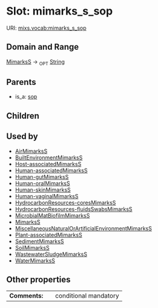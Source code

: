 
# Slot: mimarks_s_sop




URI: [mixs.vocab:mimarks_s_sop](https://w3id.org/mixs/vocab/mimarks_s_sop)


## Domain and Range

[MimarksS](MimarksS.md) ->  <sub>OPT</sub> [String](types/String.md)

## Parents

 *  is_a: [sop](sop.md)

## Children


## Used by

 * [AirMimarksS](AirMimarksS.md)
 * [BuiltEnvironmentMimarksS](BuiltEnvironmentMimarksS.md)
 * [Host-associatedMimarksS](Host-associatedMimarksS.md)
 * [Human-associatedMimarksS](Human-associatedMimarksS.md)
 * [Human-gutMimarksS](Human-gutMimarksS.md)
 * [Human-oralMimarksS](Human-oralMimarksS.md)
 * [Human-skinMimarksS](Human-skinMimarksS.md)
 * [Human-vaginalMimarksS](Human-vaginalMimarksS.md)
 * [HydrocarbonResources-coresMimarksS](HydrocarbonResources-coresMimarksS.md)
 * [HydrocarbonResources-fluidsSwabsMimarksS](HydrocarbonResources-fluidsSwabsMimarksS.md)
 * [MicrobialMatBiofilmMimarksS](MicrobialMatBiofilmMimarksS.md)
 * [MimarksS](MimarksS.md)
 * [MiscellaneousNaturalOrArtificialEnvironmentMimarksS](MiscellaneousNaturalOrArtificialEnvironmentMimarksS.md)
 * [Plant-associatedMimarksS](Plant-associatedMimarksS.md)
 * [SedimentMimarksS](SedimentMimarksS.md)
 * [SoilMimarksS](SoilMimarksS.md)
 * [WastewaterSludgeMimarksS](WastewaterSludgeMimarksS.md)
 * [WaterMimarksS](WaterMimarksS.md)

## Other properties

|  |  |  |
| --- | --- | --- |
| **Comments:** | | conditional mandatory |

